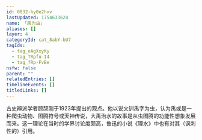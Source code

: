 ```yaml
---
id: 0832-hy0e2hxv
lastUpdated: 1754633624
name: 「禹为虫」
aliases: []
layer: 4
categoryId: cat_8abY-bU7
tagIds:
  - tag_eAgXxyKy
  - tag_TRpfu-I4
  - tag_fRp-FvBe
nsfw: false
parent: ""
relatedEntries: []
timelineEvents: []
titledLinks: []
---
```


古史辨派学者顾颉刚于1923年提出的观点。他以说文训禹字为虫，认为禹或是一种爬虫动物、图腾符号或天神传说，大禹治水的故事是从虫图腾的功能性想象发展而来。这一理论在当时的学界讨论度颇高，鲁迅的小说《理水》中也有对其（讽刺性的）引用。